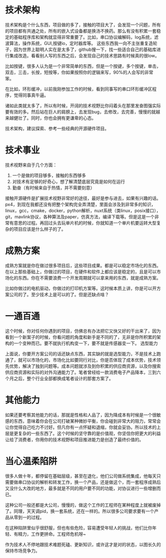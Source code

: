 # 技术架构

技术架构是个什么东西，项目做的多了，接触的项目大了，会发现一个问题，所有的项目都有共通之处，所有的嵌入式设备都是换汤不换药。那么有没有积累一套稳定的基础程序库和架构就显得非常重要了。比如，串口协议编解码，log系统，滤波算法，操作系统，GUI,按键io，定时器库等。
这些东西我一向不主张重复造轮子，因为世界上聪明人实在是太多了，github搜一下，找一些适合自己的基础库进行集成改造。看看别人写的东西之后，会发现自己的技术思路有时候真的很low。

比如按键，很多人认为是一个非常简单的东西，但是一个按键，多个按键，单击，双击，三击，长按，短按等，你如果按照你的逻辑来写，90%的人会写的非常笨。

在比如，环形缓冲，以前我刚参加工作的时候，看到同事写的串口环形缓冲区程序，觉得同事真牛逼。

诸如此类就太多了，所以有时候，开阔的技术视野比你闷着头在那里发奋图强实际要有效的多。然后站在巨人的肩膀上，去发现bug，去修改，去完善，慢慢的就越来越健壮了。同时，你也会拥有更谦卑的心态。

技术架构，建议探索、参考一些经典的开源硬件项目。

# 技术事业

技术视野来自于几个方面：

1. 一个是做的项目够多，接触的东西够多
2. 对技术有足够的好奇心，想了解清楚底层究竟是如何在运行
3. 勤奋（有时候来自于热情，并不需要刻意）

接触开源硬件是扩展技术视野非常好的途径，最好是参与进去，如果有兴趣的话。px4，到现在我都还没有把整个架构完全弄清楚，里面会涉及到非常多的知识，linux，gcc，cmake，docker，python解析，nuxt系统（类linux，posix接口），git，mavlink协议，各种算法及paper，仿真方法，编译下载等。但是这是一个非常有意思的过程。再回过头去玩单片机的时候，你就知道一个单片机要运转大型复杂的项目应该是什么样子的了。
# 成熟方案

成熟方案就是你在做过很多项目后，这些项目成果。都是可以稳定市场化的东西。在以上那些基础上，你做过的项目，在硬件和软件上都应该是稳定的，且是可以市场化的东西。你在不需要浪费一个开发周期就可以拿来用的东西，就是成熟方案。

比如你做过的电机驱动，你做过的打印机方案等。这时候本质上讲，你是可以开方案公司的了。至少技术上是可以的了。但是还缺点啥？

# 一通百通

这个时候，你对任何你遇到的项目，仿佛总有办法把它又快又好的干出来了，因为看到一个新案子的时候，你看问题的角度和新手是不同的了，无非是你所积累的架构的一个变种而已。要不就执行机构变一下，要不就是传感器变一下。
选型能力

上面说，你要开方案公司的话还缺点东西，其实缺的就是选型能力，不是技术上跑通了，就可以市场化的，市场化比如要同行对比，你是否体现了成本优势，技术领先优势，解决了独到问题等。成本问题就涉及到你积累的供应商资源，以及你搜索供应商资源和实际的对外沟通能力了。笔者曾经给一款消费电子产品降本，三到六个月之后，整个行业全部都换成笔者设计的那套方案了。
# 其他能力

如果还要考察其他能力的话，那就是性格和人品了，因为降成本有时候是一个很敏感的东西，意味着你会在公司打破某种微妙平衡，你会碰到非常大的阻力，常常会让你觉得自己吃力不讨好。但凡你有一点怀疑和退缩，你就会妥协。所以技术的上层是更复杂的一些东西了。这个时候的坚守靠的是价值观，你坚信你把更大的利益让给了消费者，你用你的技术视野和项目推进能力是创造了最终价值的。

# 当心温柔陷阱

很多人做十年，都停留在基础层级，甚至在退化，他们公司做系统集成，他每天只需要做串口协议的解析和转发工作，换一个产品，还是做这个，而一套程序成熟后又没什么大改的地方，最多就是不同的用户要不同的功能，对协议进行一些增删而已。

这种公司一般还都是大公司，慢慢的，做这个工作的工程师在某种程度上就被废掉了。同理，天天调pid，换一套系统，还在一样的。所以很多公司要求要有一个产品从零到一的过程。

在这种陷阱里似乎很舒服，但也有些危险，容易遭受年轻人的挑战，他们比你年轻、有精力，工作更拼命。工程师危机呀~

作为技术人不停地跟技术难题死磕、更新知识，或许这才是对的状态，以图长久的保持市场竞争力。
